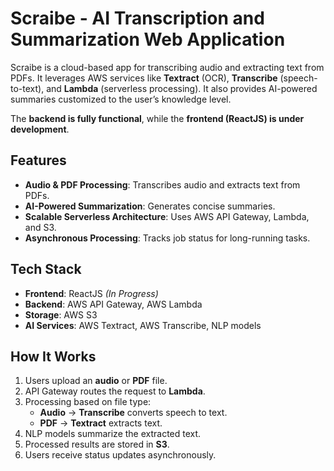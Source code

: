 # Scraibe - AI Transcription and Summarization Web Application

Scraibe is a cloud-based app for transcribing audio and extracting text from PDFs. It leverages AWS services like **Textract** (OCR), **Transcribe** (speech-to-text), and **Lambda** (serverless processing). It also provides AI-powered summaries customized to the user’s knowledge level.

The **backend is fully functional**, while the **frontend (ReactJS) is under development**.

## Features
- **Audio & PDF Processing**: Transcribes audio and extracts text from PDFs.
- **AI-Powered Summarization**: Generates concise summaries.
- **Scalable Serverless Architecture**: Uses AWS API Gateway, Lambda, and S3.
- **Asynchronous Processing**: Tracks job status for long-running tasks.

## Tech Stack
- **Frontend**: ReactJS *(In Progress)*
- **Backend**: AWS API Gateway, AWS Lambda
- **Storage**: AWS S3
- **AI Services**: AWS Textract, AWS Transcribe, NLP models

## How It Works
1. Users upload an **audio** or **PDF** file.
2. API Gateway routes the request to **Lambda**.
3. Processing based on file type:
   - **Audio** → **Transcribe** converts speech to text.
   - **PDF** → **Textract** extracts text.
4. NLP models summarize the extracted text.
5. Processed results are stored in **S3**.
6. Users receive status updates asynchronously.
